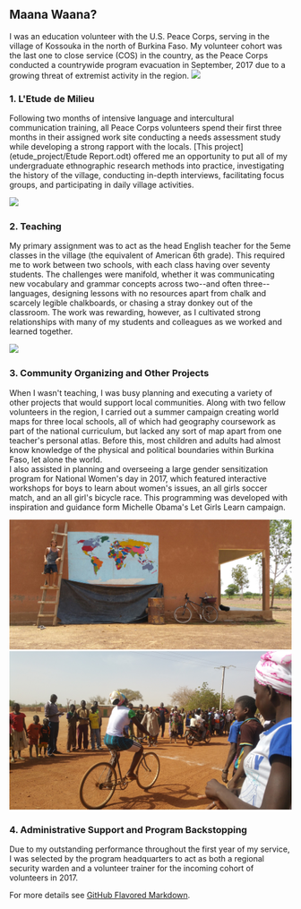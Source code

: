 ## Maana Waana?

I was an education volunteer with the U.S. Peace Corps, serving in the village of Kossouka in the north of Burkina Faso. My volunteer cohort was the last one to close service (COS) in the country, as the Peace Corps conducted a countrywide program evacuation in September, 2017 due to a growing threat of extremist activity in the region.
<img src="images/SAM_1360.jpg"/>

### 1. L'Etude de Milieu

Following two months of intensive language and intercultural communication training, all Peace Corps volunteers spend their first three months in their assigned work site conducting a needs assessment study while developing a strong rapport with the locals.  [This project](etude_project/Etude Report.odt) offered me an opportunity to put all of my undergraduate ethnographic research methods into practice, investigating the history of the village, conducting in-depth interviews, facilitating focus groups, and participating in daily village activities.

<img src="images/SAM_1179.jpg"/>

### 2. Teaching

My primary assignment was to act as the head English teacher for the 5eme classes in the village (the equivalent of American 6th grade). This required me to work between two schools, with each class having over seventy students. The challenges were manifold, whether it was communicating new vocabulary and grammar concepts across two--and often three--languages, designing lessons with no resources apart from chalk and scarcely legible chalkboards, or chasing a stray donkey out of the classroom. The work was rewarding, however, as I cultivated strong relationships with many of my students and colleagues as we worked and learned together.


<img src="images/20161109_113138.jpg"/>


### 3. Community Organizing and Other Projects

When I wasn't teaching, I was busy planning and executing a variety of other projects that would support local communities. Along with two fellow volunteers in the region, I carried out a summer campaign creating world maps for three local schools, all of which had geography coursework as part of the national curriculum, but lacked any sort of map apart from one teacher's personal atlas. Before this, most children and adults had almost know knowledge of the physical and political boundaries within Burkina Faso, let alone the world.  
I also assisted in planning and overseeing a large gender sensitization program for National Women's day in 2017, which featured interactive workshops for boys to learn about women's issues, an all girls soccer match, and an all girl's bicycle race. This programming was developed with inspiration and guidance form Michelle Obama's Let Girls Learn campaign.

<img src="images/2017-08-05 12.26.02.jpg"/> <img src="images/20170308_092741.jpg"/>

### 4. Administrative Support and Program Backstopping
Due to my outstanding performance throughout the first year of my service, I was selected by the program headquarters to act as both a regional security warden and a volunteer trainer for the incoming cohort of volunteers in 2017.

For more details see [GitHub Flavored Markdown](https://guides.github.com/features/mastering-markdown/).
